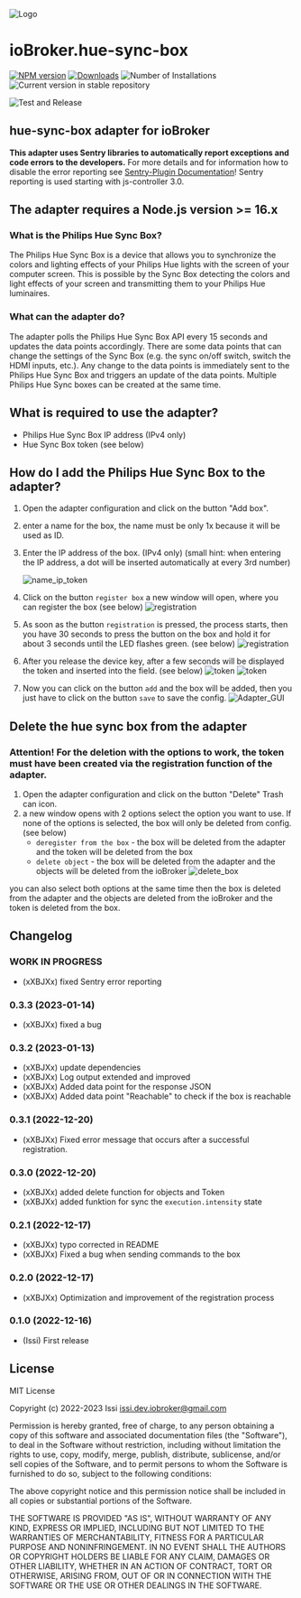 ![Logo](admin/hueSyncBox.png)
# ioBroker.hue-sync-box

[![NPM version](https://img.shields.io/npm/v/iobroker.hue-sync-box.svg)](https://www.npmjs.com/package/iobroker.hue-sync-box)
[![Downloads](https://img.shields.io/npm/dm/iobroker.hue-sync-box.svg)](https://www.npmjs.com/package/iobroker.hue-sync-box)
![Number of Installations](https://iobroker.live/badges/hue-sync-box-installed.svg)
![Current version in stable repository](https://iobroker.live/badges/hue-sync-box-stable.svg)

![Test and Release](https://github.com/xXBJXx/ioBroker.hue-sync-box/workflows/Test%20and%20Release/badge.svg)

## hue-sync-box adapter for ioBroker

**This adapter uses Sentry libraries to automatically report exceptions and code errors to the developers.** For more details and for information 
how to disable the error reporting see [Sentry-Plugin Documentation](https://github.com/ioBroker/plugin-sentry#plugin-sentry)! Sentry reporting is used starting with js-controller 3.0. 

## The adapter requires a Node.js version >= 16.x

### What is the Philips Hue Sync Box?

The Philips Hue Sync Box is a device that allows you to synchronize the colors and lighting effects of your Philips Hue lights with the screen of your
computer screen. This is possible by the Sync Box detecting the colors and light effects of your screen and transmitting them to your Philips
Hue luminaires.

### What can the adapter do?

The adapter polls the Philips Hue Sync Box API every 15 seconds and updates the data points accordingly.
There are some data points that can change the settings of the Sync Box (e.g. the sync on/off switch, switch the HDMI inputs, etc.).
Any change to the data points is immediately sent to the Philips Hue Sync Box and triggers an update of the data points.
Multiple Philips Hue Sync boxes can be created at the same time.

## What is required to use the adapter?

- Philips Hue Sync Box IP address (IPv4 only)
- Hue Sync Box token (see below)

## How do I add the Philips Hue Sync Box to the adapter?

1. Open the adapter configuration and click on the button "Add box".
2. enter a name for the box, the name must be only 1x because it will be used as ID.
3. Enter the IP address of the box. (IPv4 only) (small hint: when entering the IP address, a dot will be inserted automatically at every 3rd number)

   ![name_ip_token](admin/media/name_ip_token.png)
4. Click on the button `register box` a new window will open, where you can register the box (see below)
   ![registration](admin/media/registration.png)
5. As soon as the button `registration` is pressed, the process starts, then you have 30 seconds to press the button on the box and hold it for 
   about 3 seconds until the LED flashes green. (see below)
   ![registration](admin/media/registration_timer.png)
6. After you release the device key, after a few seconds will be displayed the token and inserted into the field. (see below)
   ![token](admin/media/registration_successful.png)
   ![token](admin/media/token.png)
7. Now you can click on the button `add` and the box will be added, then you just have to click on the button `save` to save the config.
   ![Adapter_GUI](admin/media/Adapter_GUI.png)

## Delete the hue sync box from the adapter
### Attention! For the deletion with the options to work, the token must have been created via the registration function of the adapter.

1. Open the adapter configuration and click on the button "Delete" Trash can icon.
2. a new window opens with 2 options select the option you want to use. If none of the options is selected, the box will only be deleted from 
   config. (see below) 
   - `deregister from the box` - the box will be deleted from the adapter and the token will be deleted from the box
   - `delete object` - the box will be deleted from the adapter and the objects will be deleted from the ioBroker
     ![delete_box](admin/media/delete_device.png)
   
you can also select both options at the same time then the box is deleted from the adapter and the objects are deleted from the ioBroker and 
the token is deleted from the box.

## Changelog
<!--
	Placeholder for the next version (at the beginning of the line):
	### **WORK IN PROGRESS**
-->

### **WORK IN PROGRESS**
* (xXBJXx) fixed Sentry error reporting

### 0.3.3 (2023-01-14)
* (xXBJXx) fixed a bug

### 0.3.2 (2023-01-13)
* (xXBJXx) update dependencies
* (xXBJXx) Log output extended and improved
* (xXBJXx) Added data point for the response JSON
* (xXBJXx) Added data point "Reachable" to check if the box is reachable

### 0.3.1 (2022-12-20)
* (xXBJXx) Fixed error message that occurs after a successful registration.

### 0.3.0 (2022-12-20)
* (xXBJXx) added delete function for objects and Token
* (xXBJXx) added funktion for sync the `execution.intensity` state

### 0.2.1 (2022-12-17)
* (xXBJXx) typo corrected in README
* (xXBJXx) Fixed a bug when sending commands to the box

### 0.2.0 (2022-12-17)
* (xXBJXx) Optimization and improvement of the registration process

### 0.1.0 (2022-12-16)
* (Issi) First release

## License
MIT License

Copyright (c) 2022-2023 Issi <issi.dev.iobroker@gmail.com>

Permission is hereby granted, free of charge, to any person obtaining a copy
of this software and associated documentation files (the "Software"), to deal
in the Software without restriction, including without limitation the rights
to use, copy, modify, merge, publish, distribute, sublicense, and/or sell
copies of the Software, and to permit persons to whom the Software is
furnished to do so, subject to the following conditions:

The above copyright notice and this permission notice shall be included in all
copies or substantial portions of the Software.

THE SOFTWARE IS PROVIDED "AS IS", WITHOUT WARRANTY OF ANY KIND, EXPRESS OR
IMPLIED, INCLUDING BUT NOT LIMITED TO THE WARRANTIES OF MERCHANTABILITY,
FITNESS FOR A PARTICULAR PURPOSE AND NONINFRINGEMENT. IN NO EVENT SHALL THE
AUTHORS OR COPYRIGHT HOLDERS BE LIABLE FOR ANY CLAIM, DAMAGES OR OTHER
LIABILITY, WHETHER IN AN ACTION OF CONTRACT, TORT OR OTHERWISE, ARISING FROM,
OUT OF OR IN CONNECTION WITH THE SOFTWARE OR THE USE OR OTHER DEALINGS IN THE
SOFTWARE.